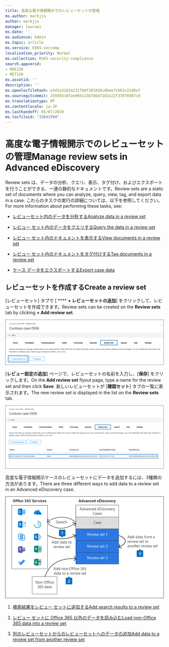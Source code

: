 ```yaml
---
title: 高度な電子情報開示でのレビューセットの管理
ms.author: markjjo
author: markjjo
manager: laurawi
ms.date: ''
ms.audience: Admin
ms.topic: article
ms.service: O365-seccomp
localization_priority: Normal
ms.collection: M365-security-compliance
search.appverid:
- MOE150
- MET150
ms.assetid: ''
description: ''
ms.openlocfilehash: e3d1a33d14231fb0f383436c0bee7cb63c21d8af
ms.sourcegitcommit: 25595bc8fae96bc23b7b6d7102a22f37878987c0
ms.translationtype: MT
ms.contentlocale: ja-JP
ms.lasthandoff: 05/07/2019
ms.locfileid: "33641594"
---
```

# <a name="manage-review-sets-in-advanced-ediscovery"></a><span data-ttu-id="a42d1-102">高度な電子情報開示でのレビューセットの管理</span><span class="sxs-lookup"><span data-stu-id="a42d1-102">Manage review sets in Advanced eDiscovery</span></span>

<span data-ttu-id="a42d1-103">Review sets は、データの分析、クエリ、表示、タグ付け、およびエクスポートを行うことができる、一連の静的なドキュメントです。</span><span class="sxs-lookup"><span data-stu-id="a42d1-103">Review sets are a static set of documents where you can analyze, query, view, tag, and export data in a case.</span></span> <span data-ttu-id="a42d1-104">これらのタスクの実行の詳細については、以下を参照してください。</span><span class="sxs-lookup"><span data-stu-id="a42d1-104">For more information about performing these tasks, see:</span></span>

- [<span data-ttu-id="a42d1-105">レビューセット内のデータを分析する</span><span class="sxs-lookup"><span data-stu-id="a42d1-105">Analyze data in a review set</span></span>](analyzing-data-in-review-set.md)

- [<span data-ttu-id="a42d1-106">レビュー セット内のデータをクエリする</span><span class="sxs-lookup"><span data-stu-id="a42d1-106">Query the data in a review set</span></span>](review-set-search.md)

- [<span data-ttu-id="a42d1-107">レビュー セット内のドキュメントを表示する</span><span class="sxs-lookup"><span data-stu-id="a42d1-107">View documents in a review set</span></span>](view-documents-in-review-set.md)

- [<span data-ttu-id="a42d1-108">レビュー セット内のドキュメントをタグ付けする</span><span class="sxs-lookup"><span data-stu-id="a42d1-108">Tag documents in a review set</span></span>](tagging-documents.md)

- [<span data-ttu-id="a42d1-109">ケース データをエクスポートする</span><span class="sxs-lookup"><span data-stu-id="a42d1-109">Export case data</span></span>](exporting-data-ediscover20.md)

## <a name="create-a-review-set"></a><span data-ttu-id="a42d1-110">レビューセットを作成する</span><span class="sxs-lookup"><span data-stu-id="a42d1-110">Create a review set</span></span>

<span data-ttu-id="a42d1-111">[レビューセット] タブで [ \*\*\*\* **+ レビューセットの追加**] をクリックして、レビューセットを作成できます。</span><span class="sxs-lookup"><span data-stu-id="a42d1-111">Review sets can be created on the **Review sets** tab by clicking **+ Add review set**.</span></span>

![レビューセットを追加する](../media/f45c51d9-585d-47d1-b7fb-0288715e0b6a.png)

<span data-ttu-id="a42d1-113">[**レビュー設定の追加**] ページで、レビューセットの名前を入力し、[**保存**] をクリックします。</span><span class="sxs-lookup"><span data-stu-id="a42d1-113">On the **Add review set** flyout page, type a name for the review set and then click **Save**.</span></span>  <span data-ttu-id="a42d1-114">新しいレビューセットが [**確認セット**] タブの一覧に表示されます。</span><span class="sxs-lookup"><span data-stu-id="a42d1-114">The new review set is displayed in the list on the **Review sets** tab.</span></span>

![[レビューセット] タブに新しいレビューセットが表示されている](../media/AeDnewreviewset.png)

<span data-ttu-id="a42d1-116">高度な電子情報開示ケースのレビューセットにデータを追加するには、3種類の方法があります。</span><span class="sxs-lookup"><span data-stu-id="a42d1-116">There are three different ways to add data to a review set in an Advanced eDiscovery case.</span></span>

![レビューセットに追加する3つの方法](../media/1f1f4efd-c03b-4255-bc3d-df358e56549c.png)

1. [<span data-ttu-id="a42d1-118">検索結果をレビュー セットに追加する</span><span class="sxs-lookup"><span data-stu-id="a42d1-118">Add search results to a review set</span></span>](add-data-to-review-set.md)

2. [<span data-ttu-id="a42d1-119">レビュー セットに Office 365 以外のデータを読み込む</span><span class="sxs-lookup"><span data-stu-id="a42d1-119">Load non-Office 365 data into a review set</span></span>](load-non-office365-data.md)

3. [<span data-ttu-id="a42d1-120">別のレビューセットからのレビューセットへのデータの追加</span><span class="sxs-lookup"><span data-stu-id="a42d1-120">Add data to a review set from another review set</span></span>](add-data-to-review-set-from-another-review-set.md)